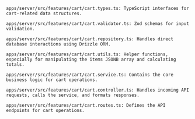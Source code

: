     apps/server/src/features/cart/cart.types.ts: TypeScript interfaces for cart-related data structures.

    apps/server/src/features/cart/cart.validator.ts: Zod schemas for input validation.

    apps/server/src/features/cart/cart.repository.ts: Handles direct database interactions using Drizzle ORM.

    apps/server/src/features/cart/cart.utils.ts: Helper functions, especially for manipulating the items JSONB array and calculating totals.

    apps/server/src/features/cart/cart.service.ts: Contains the core business logic for cart operations.

    apps/server/src/features/cart/cart.controller.ts: Handles incoming API requests, calls the service, and formats responses.

    apps/server/src/features/cart/cart.routes.ts: Defines the API endpoints for cart operations.